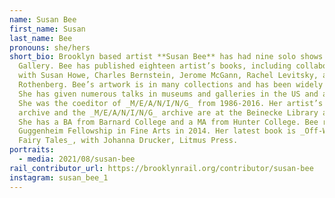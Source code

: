 ```yaml
---
name: Susan Bee
first_name: Susan
last_name: Bee
pronouns: she/hers
short_bio: Brooklyn based artist **Susan Bee** has had nine solo shows at A.I.R.
  Gallery. Bee has published eighteen artist’s books, including collaborations
  with Susan Howe, Charles Bernstein, Jerome McGann, Rachel Levitsky, and Jerome
  Rothenberg. Bee’s artwork is in many collections and has been widely reviewed.
  She has given numerous talks in museums and galleries in the US and abroad.
  She was the coeditor of _M/E/A/N/I/N/G_ from 1986-2016. Her artist’s book
  archive and the _M/E/A/N/I/N/G_ archive are at the Beinecke Library at Yale.
  She has a BA from Barnard College and a MA from Hunter College. Bee received a
  Guggenheim Fellowship in Fine Arts in 2014. Her latest book is _Off-World
  Fairy Tales_, with Johanna Drucker, Litmus Press.
portraits:
  - media: 2021/08/susan-bee
rail_contributor_url: https://brooklynrail.org/contributor/susan-bee
instagram: susan_bee_1
---
```


